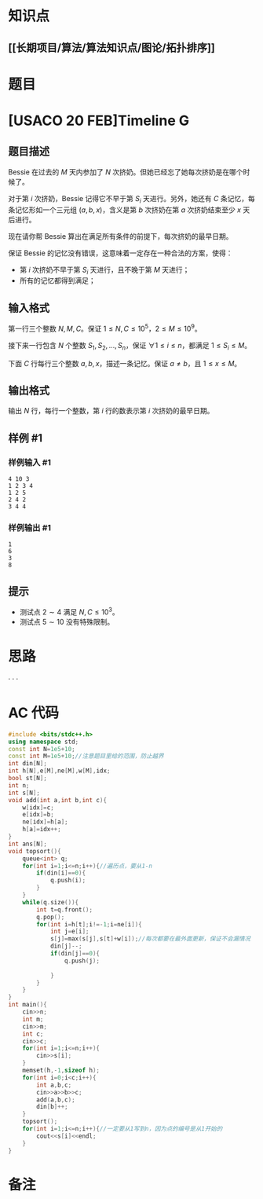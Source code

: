 # 知识点
  ## [[长期项目/算法/算法知识点/图论/拓扑排序]]
# 题目
 # [USACO 20 FEB]Timeline G

## 题目描述

Bessie 在过去的 $M$ 天内参加了 $N$ 次挤奶。但她已经忘了她每次挤奶是在哪个时候了。

对于第 $i$ 次挤奶，Bessie 记得它不早于第 $S_i$ 天进行。另外，她还有 $C$ 条记忆，每条记忆形如一个三元组 $(a,b,x)$，含义是第 $b$ 次挤奶在第 $a$ 次挤奶结束至少 $x$ 天后进行。

现在请你帮 Bessie 算出在满足所有条件的前提下，每次挤奶的最早日期。

保证 Bessie 的记忆没有错误，这意味着一定存在一种合法的方案，使得：

- 第 $i$ 次挤奶不早于第 $S_i$ 天进行，且不晚于第 $M$ 天进行；
- 所有的记忆都得到满足；

## 输入格式

第一行三个整数 $N,M,C$。保证 $1 \leq N,C \leq 10^5$，$2 \leq M \leq 10^9$。

接下来一行包含 $N$ 个整数 $S_1, S_2 , \ldots, S_n$，保证 $\forall 1 \leq i \leq n$，都满足 $1 \leq S_i \leq M$。

下面 $C$ 行每行三个整数 $a,b,x$，描述一条记忆。保证 $a \neq b$，且 $1 \leq x \leq M$。

## 输出格式

输出 $N$ 行，每行一个整数，第 $i$ 行的数表示第 $i$ 次挤奶的最早日期。

## 样例 #1

### 样例输入 #1

```
4 10 3
1 2 3 4
1 2 5
2 4 2
3 4 4
```

### 样例输出 #1

```
1
6
3
8
```

## 提示

- 测试点 $2 \sim 4$ 满足 $N,C \leq 10^3$。
- 测试点 $5 \sim 10$ 没有特殊限制。

# 思路
·
·
·
# AC 代码
```cpp
#include <bits/stdc++.h>
using namespace std;
const int N=1e5+10;
const int M=1e5+10;//注意题目里给的范围，防止越界
int din[N];
int h[N],e[M],ne[M],w[M],idx;
bool st[N];
int n;
int s[N];
void add(int a,int b,int c){
	w[idx]=c;
	e[idx]=b;
	ne[idx]=h[a];
	h[a]=idx++;
}
int ans[N];
void topsort(){
	queue<int> q;
	for(int i=1;i<=n;i++){//遍历点，要从1-n
		if(din[i]==0){
			q.push(i);	
		}
	}
	while(q.size()){
		int t=q.front();
		q.pop();
		for(int i=h[t];i!=-1;i=ne[i]){
			int j=e[i];
			s[j]=max(s[j],s[t]+w[i]);//每次都要在最外面更新，保证不会漏情况
			din[j]--;
			if(din[j]==0){
				q.push(j);
						
			}
		}
	}
}
int main(){
	cin>>n;
	int m;
	cin>>m;
	int c;
	cin>>c;
	for(int i=1;i<=n;i++){
		cin>>s[i];
	}
	memset(h,-1,sizeof h);
	for(int i=0;i<c;i++){
		int a,b,c;
		cin>>a>>b>>c;
		add(a,b,c);
		din[b]++;
	}
	topsort(); 
	for(int i=1;i<=n;i++){//一定要从1写到n，因为点的编号是从1开始的
		cout<<s[i]<<endl;
	}
}  
```
# 备注

